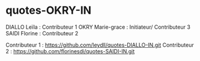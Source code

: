 # quotes-OKRY-IN

DIALLO Leïla : Contributeur 1
OKRY Marie-grace : Initiateur/ Contributeur 3
SAIDI Florine : Contributeur 2

Contributeur 1 : https://github.com/leydll/quotes-DIALLO-IN.git 
Contributeur 2 : https://github.com/florinesdi/quotes-SAIDI-IN.git
